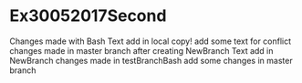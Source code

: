 # Ex30052017Second
Changes made with Bash
Text add in local copy!
add some text for conflict
changes made in master branch after creating NewBranch
Text add in NewBranch
changes made in testBranchBash
add some changes in master branch